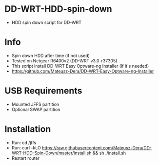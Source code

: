 # DD-WRT-HDD-spin-down
- HDD spin down script for DD-WRT

# Info
  - Spin down HDD after time (if not used)
  - Tested on Netgear R6400v2 (DD-WRT v3.0-r37305)
  - This script install DD-WRT Easy Optware-ng Installer (If it's needed)
  - https://github.com/Mateusz-Dera/DD-WRT-Easy-Optware-ng-Installer

# USB Requirements
 - Mounted JFFS partition
 - Optional SWAP partition

# Installation
 - Run: cd /jffs    
 - Run: curl -kLO https://raw.githubusercontent.com/Mateusz-Dera/DD-WRT-HDD-Spin-Down/master/install.sh && sh ./install.sh
 - Restart router
